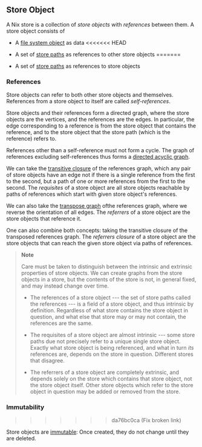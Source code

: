 ## Store Object

A Nix store is a collection of *store objects* with *references* between them.
A store object consists of

  - A [file system object](./file-system-object.md) as data
<<<<<<< HEAD
  - A set of [store paths](./store-path.md) as references to other store objects
=======

  - A set of [store paths](./store-path.md) as references to store objects

### References

Store objects can refer to both other store objects and themselves.
References from a store object to itself are called *self-references*.

Store objects and their references form a directed graph, where the store objects are the vertices, and the references are the edges.
In particular, the edge corresponding to a reference is from the store object that contains the reference, and to the store object that the store path (which is the reference) refers to.

References other than a self-reference must not form a cycle.
The graph of references excluding self-references thus forms a [directed acyclic graph].

[directed acyclic graph]: @docroot@/glossary.md#gloss-directed-acyclic-graph

We can take the [transitive closure] of the references graph, which any pair of store objects have an edge not if there is a single reference from the first to the second, but a path of one or more references from the first to the second.
The *requisites* of a store object are all store objects reachable by paths of references which start with given store object's references.

[transitive closure]: https://en.wikipedia.org/wiki/Transitive_closure

We can also take the [transpose graph] ofthe references graph, where we reverse the orientation of all edges.
The *referrers* of a store object are the store objects that reference it.

[transpose graph]: https://en.wikipedia.org/wiki/Transpose_graph

One can also combine both concepts: taking the transitive closure of the transposed references graph.
The *referrers closure* of a store object are the store objects that can reach the given store object via paths of references.

> **Note**
>
> Care must be taken to distinguish between the intrinsic and extrinsic properties of store objects.
> We can create graphs from the store objects in a store, but the contents of the store is not, in general fixed, and may instead change over time.
>
> - The references of a store object --- the set of store paths called the references --- is a field of a store object, and thus intrinsic by definition.
    Regardless of what store contains the store object in question, and what else that store may or may not contain, the references are the same.
>
> - The requisites of a store object are almost intrinsic --- some store paths due not precisely refer to a unique single store object.
> Exactly what store object is being referenced, and what in turn *its* references are, depends on the store in question.
>   Different stores that disagree.
>
> - The referrers of a store object are completely extrinsic, and depends solely on the store which contains that store object, not the store object itself.
>   Other store objects which refer to the store object in question may be added or removed from the store.

### Immutability
>>>>>>> da76bc0ca (Fix broken link)

Store objects are [immutable](https://en.wikipedia.org/wiki/Immutable_object):
Once created, they do not change until they are deleted.
